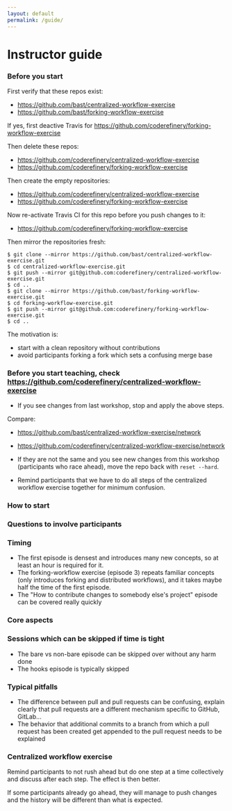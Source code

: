 ```yaml
---
layout: default
permalink: /guide/
---
```


# Instructor guide

### Before you start

First verify that these repos exist:
- https://github.com/bast/centralized-workflow-exercise
- https://github.com/bast/forking-workflow-exercise

If yes, first
deactive Travis for https://github.com/coderefinery/forking-workflow-exercise

Then delete these repos:
- https://github.com/coderefinery/centralized-workflow-exercise
- https://github.com/coderefinery/forking-workflow-exercise

Then create the empty repositories:
- https://github.com/coderefinery/centralized-workflow-exercise
- https://github.com/coderefinery/forking-workflow-exercise

Now re-activate Travis CI for this repo before you push changes to it:
- https://github.com/coderefinery/forking-workflow-exercise

Then mirror the repositories fresh:

```
$ git clone --mirror https://github.com/bast/centralized-workflow-exercise.git
$ cd centralized-workflow-exercise.git
$ git push --mirror git@github.com:coderefinery/centralized-workflow-exercise.git
$ cd ..
$ git clone --mirror https://github.com/bast/forking-workflow-exercise.git
$ cd forking-workflow-exercise.git
$ git push --mirror git@github.com:coderefinery/forking-workflow-exercise.git
$ cd ..
```

The motivation is:
- start with a clean repository without contributions
- avoid participants forking a fork which sets a confusing merge base


### Before you start teaching, check https://github.com/coderefinery/centralized-workflow-exercise

- If you see changes from last workshop, stop and apply the above steps.

Compare:
- https://github.com/bast/centralized-workflow-exercise/network
- https://github.com/coderefinery/centralized-workflow-exercise/network

- If they are not the same and you see new changes from this workshop
  (participants who race ahead), move the repo back with `reset --hard`.
- Remind participants that we have to do all steps of the centralized workflow
  exercise together for minimum confusion.


### How to start

<Here can be a starting anecdote or a starting question.>


### Questions to involve participants

<Here list a couple of questions that can be asked to
wake participants up.>


### Timing

<Give hints on timing.>

- The first episode is densest and introduces many new concepts,
  so at least an hour is required for it.
- The forking-workflow exercise (episode 3) repeats familiar concepts (only
  introduces forking and distributed workflows), and it takes maybe half the
  time of the first episode.
- The "How to contribute changes to somebody else's project" episode can be
  covered really quickly


### Core aspects

<Main points we need to give across. List also goals for the lesson.>


### Sessions which can be skipped if time is tight

<List optional sessions here.>

- The bare vs non-bare episode can be skipped over without any harm done
- The hooks episode is typically skipped


### Typical pitfalls

<Document here with what participants often struggle.>

- The difference between pull and pull requests can be confusing, explain clearly that
  pull requests are a different mechanism specific to GitHub, GitLab...
- The behavior that additional commits to a branch from which a pull request has been created get appended
  to the pull request needs to be explained


### Centralized workflow exercise

Remind participants to not rush ahead but do one step at
a time collectively and discuss after each step. The effect
is then better.

If some participants already go ahead, they will manage to push
changes and the history will be different than what is expected.
